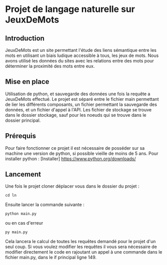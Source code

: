 # Projet de langage naturelle sur JeuxDeMots

## Introduction
JeuxDeMots est un site permettant l'étude des liens sémantique entre les mots en utilisant un biais ludique accessible à tous, les jeux de mots. Nous avons utilisé les données du sites avec les relations entre des mots pour déterminer la proximité des mots entre eux.

## Mise en place

Utilisation de python, et sauvegarde des données une fois la requête a JeuxDeMots effectué. Le projet est séparé entre le fichier main permettant de lier les différents composants, un fichier permettant la sauvegarde des données, et un fichier d'appel à l'API. Les fichier de stockage se trouve dans le dossier stockage, sauf pour les noeuds qui se trouve dans le dossier principal.

## Prérequis

Pour faire fonctionner ce projet il est nécessaire de posséder sur sa machine une version de python, si possible vieille de moins de 5 ans.
Pour installer python : [Installer] https://www.python.org/downloads/

## Lancement

Une fois le projet cloner déplacer vous dans le dossier du projet :

`cd ln`

Ensuite lancer la commande suivante : 

``python main.py``

ou en cas d'erreur

``py main.py``

Cela lancera le calcul de toutes les requêtes demandé pour le projet d'un seul coup.
Si vous voulez modifier les requêtes il vous sera nécessaire de modifier directement le code en rajoutant un appel à une commande dans le fichier main.py, dans le if principal ligne 149.

